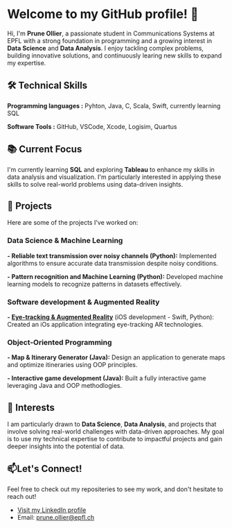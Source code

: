 # Welcome to my GitHub profile! 👋
Hi, I'm **Prune Ollier**, a passionate student in Communications Systems at EPFL with a strong foundation in programming and a growing interest in **Data Science** and **Data Analysis**.
I enjoy tackling complex problems, building innovative solutions, and continuously learing new skills to expand my expertise.

## 🛠️ Technical Skills
**Programming languages :** Pyhton, Java, C, Scala, Swift, currently learning SQL

**Software Tools :** GitHub, VSCode, Xcode, Logisim, Quartus

## 📚 Current Focus
I'm currently learning **SQL** and exploring **Tableau** to enhance my skills in data analysis and visualization. I'm particularly interested in applying these skills to solve real-world problems using data-driven insights. 

## 💼 Projects
Here are some of the projects I've worked on:

### Data Science & Machine Learning
**- Reliable text transmission over noisy channels (Python):** Implemented algorithms to ensure accurate data transmission despite noisy conditions.

**- Pattern recognition and Machine Learning (Python):** Developed machine learning models to recognize patterns in datasets effectively.

### Software development & Augmented Reality
**- [Eye-tracking & Augmented Reality](https://github.com/Pruneollier/Eye_Tracking_PDS)** (iOS development - Swift, Python): Created an iOs application integrating eye-tracking AR technologies.

### Object-Oriented Programming
**- Map & Itinerary Generator (Java):** Design an application to generate maps and optimize itineraries using OOP principles.

**- Interactive game development (Java):** Built a fully interactive game leveraging Java and OOP methodlogies.

## 🌟 Interests
I am particularly drawn to **Data Science**, **Data Analysis**, and projects that involve solving real-world challenges with data-driven approaches. My goal is to use my technical expertise to contribute to impactful projects and gain deeper insights into the potential of data. 

## 📫Let's Connect!
Feel free to check out my repositeries to see my work, and don't hesitate to reach out!
- [Visit my LinkedIn profile](https://www.linkedin.com/in/prune-ollier-b608721b4/)
- Email: prune.ollier@epfl.ch
